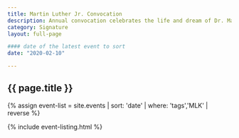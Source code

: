 ```yaml
---
title: Martin Luther Jr. Convocation
description: Annual convocation celebrates the life and dream of Dr. Martin Luther King Jr.
category: Signature
layout: full-page

#### date of the latest event to sort
date: "2020-02-10"

---
```

<section id="main-content">
<div class="grid-container large">
<section class="heading">
<h2 class="underline">{{ page.title }}</h2>
</section>

<div class="events-card-list fade-out-siblings">
{% assign event-list = site.events | sort: 'date' | where: 'tags','MLK' | reverse %}

{% include event-listing.html %}
